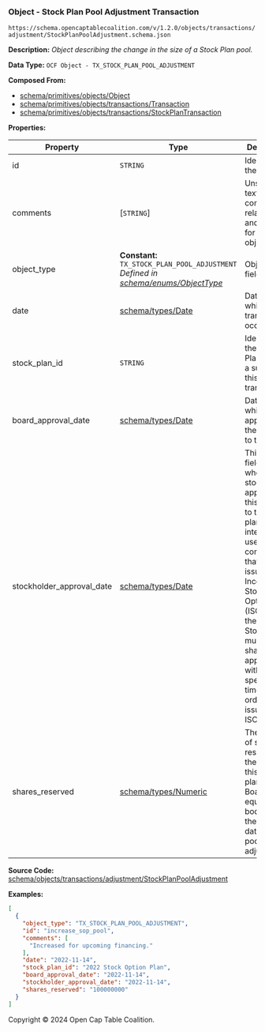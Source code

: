 ### Object - Stock Plan Pool Adjustment Transaction

`https://schema.opencaptablecoalition.com/v/1.2.0/objects/transactions/adjustment/StockPlanPoolAdjustment.schema.json`

**Description:** _Object describing the change in the size of a Stock Plan pool._

**Data Type:** `OCF Object - TX_STOCK_PLAN_POOL_ADJUSTMENT`

**Composed From:**

- [schema/primitives/objects/Object](../../../primitives/objects/Object.md)
- [schema/primitives/objects/transactions/Transaction](../../../primitives/objects/transactions/Transaction.md)
- [schema/primitives/objects/transactions/StockPlanTransaction](../../../primitives/objects/transactions/StockPlanTransaction.md)

**Properties:**

| Property                  | Type                                                                                                                   | Description                                                                                                                                                                                                                                                                                                 | Required   |
| ------------------------- | ---------------------------------------------------------------------------------------------------------------------- | ----------------------------------------------------------------------------------------------------------------------------------------------------------------------------------------------------------------------------------------------------------------------------------------------------------- | ---------- |
| id                        | `STRING`                                                                                                               | Identifier for the object                                                                                                                                                                                                                                                                                   | `REQUIRED` |
| comments                  | [`STRING`]                                                                                                             | Unstructured text comments related to and stored for the object                                                                                                                                                                                                                                             | -          |
| object_type               | **Constant:** `TX_STOCK_PLAN_POOL_ADJUSTMENT`</br>_Defined in [schema/enums/ObjectType](../../../enums/ObjectType.md)_ | Object type field                                                                                                                                                                                                                                                                                           | `REQUIRED` |
| date                      | [schema/types/Date](../../../types/Date.md)                                                                            | Date on which the transaction occurred                                                                                                                                                                                                                                                                      | `REQUIRED` |
| stock_plan_id             | `STRING`                                                                                                               | Identifier of the Stock Plan object, a subject of this transaction                                                                                                                                                                                                                                          | `REQUIRED` |
| board_approval_date       | [schema/types/Date](../../../types/Date.md)                                                                            | Date on which board approved the change to the plan.                                                                                                                                                                                                                                                        | -          |
| stockholder_approval_date | [schema/types/Date](../../../types/Date.md)                                                                            | This optional field tracks when the stockholders approved this change to the stock plan. This is intended for use by US companies that want to issue Incentive Stock Options (ISOs), as the issuing StockPlan must receive shareholder approval within a specified time frame in order to issue valid ISOs. | -          |
| shares_reserved           | [schema/types/Numeric](../../../types/Numeric.md)                                                                      | The number of shares reserved in the pool for this stock plan by the Board or equivalent body as of the effective date of this pool adjustment.                                                                                                                                                             | `REQUIRED` |

**Source Code:** [schema/objects/transactions/adjustment/StockPlanPoolAdjustment](../../../../../../schema/objects/transactions/adjustment/StockPlanPoolAdjustment.schema.json)

**Examples:**

```json
[
  {
    "object_type": "TX_STOCK_PLAN_POOL_ADJUSTMENT",
    "id": "increase_sop_pool",
    "comments": [
      "Increased for upcoming financing."
    ],
    "date": "2022-11-14",
    "stock_plan_id": "2022 Stock Option Plan",
    "board_approval_date": "2022-11-14",
    "stockholder_approval_date": "2022-11-14",
    "shares_reserved": "100000000"
  }
]
```

Copyright © 2024 Open Cap Table Coalition.
